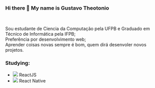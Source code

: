 ### Hi there 👋 My name is Gustavo Theotonio
</br>

Sou estudante de Ciencia da Computação pela UFPB e Graduado em Técnico de Informática pela IFPB;
</br>
Preferência por desenvolvimento web;
</br>
Aprender coisas novas sempre é bom, quem dirá desenvoler novos projetos.
</br>

### Studying:

- <img src="https://img.icons8.com/office/20/000000/react.png"/> ReactJS
- <img src="https://www.flaticon.com/free-icon/react_919851?term=react&page=1&position=1&origin=search&related_id=919851](https://icons8.com.br/icon/t5K2CR8feVdX/reagir)](https://icons8.com.br/icon/t5K2CR8feVdX/reagir)"/> React Native
